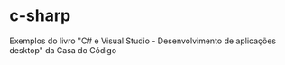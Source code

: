 # c-sharp
Exemplos do livro "C# e Visual Studio - Desenvolvimento de aplicações desktop" da Casa do Código
